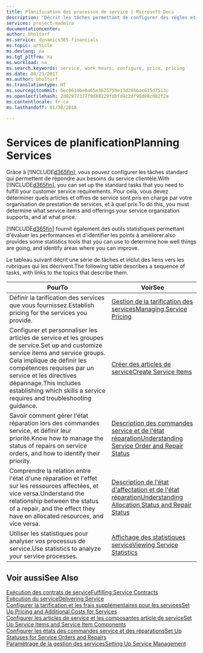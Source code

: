 ```yaml
---
title: Planification des processus de service | Microsoft Docs
description: "Décrit les tâches permettant de configurer des règles et des valeurs pour définir vos stratégies de services et vos processus de vente."
services: project-madeira
documentationcenter: 
author: bholtorf
ms.service: dynamics365-financials
ms.topic: article
ms.devlang: na
ms.tgt_pltfrm: na
ms.workload: na
ms.search.keywords: service, work hours, configure, price, pricing
ms.date: 08/23/2017
ms.author: bholtorf
ms.translationtype: HT
ms.sourcegitcommit: bec0619be0a65e3625759e13d2866ac615d7513c
ms.openlocfilehash: 2d02977377f0d88229fdbfd4c2df96d88cd82f2e
ms.contentlocale: fr-ca
ms.lasthandoff: 01/30/2018

---
```

# <a name="planning-services"></a><span data-ttu-id="16ae3-103">Services de planification</span><span class="sxs-lookup"><span data-stu-id="16ae3-103">Planning Services</span></span>
<span data-ttu-id="16ae3-104">Grâce à [!INCLUDE[d365fin](includes/d365fin_md.md)], vous pouvez configurer les tâches standard qui permettent de répondre aux besoins du service clientèle.</span><span class="sxs-lookup"><span data-stu-id="16ae3-104">With [!INCLUDE[d365fin](includes/d365fin_md.md)], you can set up the standard tasks that you need to fulfill your customer service requirements.</span></span> <span data-ttu-id="16ae3-105">Pour cela, vous devez déterminer quels articles et offres de service sont pris en charge par votre organisation de prestation de services, et à quel prix.</span><span class="sxs-lookup"><span data-stu-id="16ae3-105">To do this, you must determine what service items and offerings your service organization supports, and at what price.</span></span>   

[!INCLUDE[d365fin](includes/d365fin_md.md)] <span data-ttu-id="16ae3-106"> fournit également des outils statistiques permettant d'évaluer les performances et d'identifier les points à améliorer.</span><span class="sxs-lookup"><span data-stu-id="16ae3-106">also provides some statistics tools that you can use to determine how well things are going, and identify areas where you can improve.</span></span>
  
<span data-ttu-id="16ae3-107">Le tableau suivant décrit une série de tâches et inclut des liens vers les rubriques qui les décrivent.</span><span class="sxs-lookup"><span data-stu-id="16ae3-107">The following table describes a sequence of tasks, with links to the topics that describe them.</span></span>   
  
|<span data-ttu-id="16ae3-108">**Pour**</span><span class="sxs-lookup"><span data-stu-id="16ae3-108">**To**</span></span>|<span data-ttu-id="16ae3-109">**Voir**</span><span class="sxs-lookup"><span data-stu-id="16ae3-109">**See**</span></span>|  
|------------|-------------|  
|<span data-ttu-id="16ae3-110">Définir la tarification des services que vous fournissez.</span><span class="sxs-lookup"><span data-stu-id="16ae3-110">Establish pricing for the services you provide.</span></span>|[<span data-ttu-id="16ae3-111">Gestion de la tarification des services</span><span class="sxs-lookup"><span data-stu-id="16ae3-111">Managing Service Pricing</span></span>](service-service-price-management.md)|
|<span data-ttu-id="16ae3-112">Configurer et personnaliser les articles de service et les groupes de service.</span><span class="sxs-lookup"><span data-stu-id="16ae3-112">Set up and customize service items and service groups.</span></span> <span data-ttu-id="16ae3-113">Cela implique de définir les compétences requises par un service et les directives dépannage.</span><span class="sxs-lookup"><span data-stu-id="16ae3-113">This includes establishing which skills a service requires and troubleshooting guidance.</span></span>| [<span data-ttu-id="16ae3-114">Créer des articles de service</span><span class="sxs-lookup"><span data-stu-id="16ae3-114">Create Service Items</span></span>](service-how-to-create-service-items.md)|  
|<span data-ttu-id="16ae3-115">Savoir comment gérer l'état réparation lors des commandes service, et définir leur priorité.</span><span class="sxs-lookup"><span data-stu-id="16ae3-115">Know how to manage the status of repairs on service orders, and how to identify their priority.</span></span>|[<span data-ttu-id="16ae3-116">Description des commandes service et de l'état réparation</span><span class="sxs-lookup"><span data-stu-id="16ae3-116">Understanding Service Order and Repair Status</span></span>](service-service-order-status-and-repair-status.md)|  
|<span data-ttu-id="16ae3-117">Comprendre la relation entre l'état d'une réparation et l'effet sur les ressources affectées, et vice versa.</span><span class="sxs-lookup"><span data-stu-id="16ae3-117">Understand the relationship between the status of a repair, and the effect they have on allocated resources, and vice versa.</span></span>|[<span data-ttu-id="16ae3-118">Description de l'état d'affectation et de l'état réparation</span><span class="sxs-lookup"><span data-stu-id="16ae3-118">Understanding Allocation Status and Repair Status</span></span>](service-allocation-status-and-repair-status.md)|  
|<span data-ttu-id="16ae3-119">Utiliser les statistiques pour analyser vos processus de service.</span><span class="sxs-lookup"><span data-stu-id="16ae3-119">Use statistics to analyze your service processes.</span></span> | [<span data-ttu-id="16ae3-120">Affichage des statistiques service</span><span class="sxs-lookup"><span data-stu-id="16ae3-120">Viewing Service Statistics</span></span>](service-service-statistics.md) |

## <a name="see-also"></a><span data-ttu-id="16ae3-121">Voir aussi</span><span class="sxs-lookup"><span data-stu-id="16ae3-121">See Also</span></span>
[<span data-ttu-id="16ae3-122">Exécution des contrats de service</span><span class="sxs-lookup"><span data-stu-id="16ae3-122">Fulfilling Service Contracts</span></span>](service-fulfill-service-contracts.md)  
[<span data-ttu-id="16ae3-123">Exécution du service</span><span class="sxs-lookup"><span data-stu-id="16ae3-123">Delivering Service</span></span>](service-deliver-service.md)  
[<span data-ttu-id="16ae3-124">Configurer la tarification et les frais supplémentaires pour les services</span><span class="sxs-lookup"><span data-stu-id="16ae3-124">Set Up Pricing and Additional Costs for Services</span></span>](service-how-setup-service-costs-pricing.md)  
[<span data-ttu-id="16ae3-125">Configurer les articles de service et les composantes article de service</span><span class="sxs-lookup"><span data-stu-id="16ae3-125">Set Up Service Items and Service Item Components</span></span>](service-how-setup-service-items.md)  
[<span data-ttu-id="16ae3-126">Configurer les états des commandes service et des réparations</span><span class="sxs-lookup"><span data-stu-id="16ae3-126">Set Up Statuses for Service Orders and Repairs</span></span>](service-order-repair-status.md)  
[<span data-ttu-id="16ae3-127">Paramétrage de la gestion des services</span><span class="sxs-lookup"><span data-stu-id="16ae3-127">Setting Up Service Management</span></span>](service-setup-service.md)  

